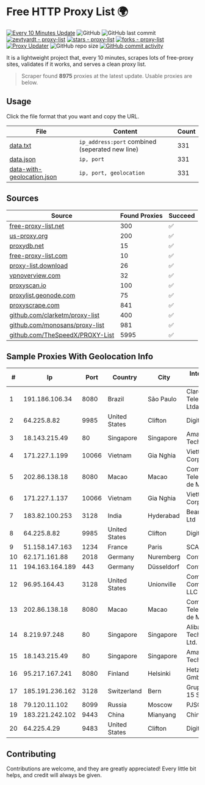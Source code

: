 
# Free HTTP Proxy List 🌍

[![Every 10 Minutes Update](https://github.com/mertguvencli/http-proxy-list/actions/workflows/main.yml/badge.svg?branch=main)](https://github.com/mertguvencli/http-proxy-list/actions/workflows/main.yml)
![GitHub](https://img.shields.io/github/license/mertguvencli/http-proxy-list)
![GitHub last commit](https://img.shields.io/github/last-commit/mertguvencli/http-proxy-list)
[![zevtyardt - proxy-list](https://img.shields.io/static/v1?label=zevtyardt&message=proxy-list&color=blue&logo=github)](https://github.com/zevtyardt/proxy-list "Go to GitHub repo")
[![stars - proxy-list](https://img.shields.io/github/stars/zevtyardt/proxy-list?style=social)](https://github.com/zevtyardt/proxy-list)
[![forks - proxy-list](https://img.shields.io/github/forks/zevtyardt/proxy-list?style=social)](https://github.com/zevtyardt/proxy-list)
[![Proxy Updater](https://github.com/zevtyardt/proxy-list/workflows/Proxy%20Updater/badge.svg)](https://github.com/zevtyardt/proxy-list/actions?query=workflow:"Proxy+Updater")
![GitHub repo size](https://img.shields.io/github/repo-size/zevtyardt/proxy-list)
[![GitHub commit activity](https://img.shields.io/github/commit-activity/m/zevtyardt/proxy-list?logo=commits)](https://github.com/zevtyardt/proxy-list/commits/main)

It is a lightweight project that, every 10 minutes, scrapes lots of free-proxy sites, validates if it works, and serves a clean proxy list.

> Scraper found **8975** proxies at the latest update. Usable proxies are below.

## Usage

Click the file format that you want and copy the URL.

|File|Content|Count|
|----|-------|-----|
|[data.txt](https://raw.githubusercontent.com/mertguvencli/http-proxy-list/main/proxy-list/data.txt)|`ip_address:port` combined (seperated new line)|331|
|[data.json](https://raw.githubusercontent.com/mertguvencli/http-proxy-list/main/proxy-list/data.json)|`ip, port`|331|
|[data-with-geolocation.json](https://raw.githubusercontent.com/mertguvencli/http-proxy-list/main/proxy-list/data-with-geolocation.json)|`ip, port, geolocation`|331|

## Sources

|Source|Found Proxies|Succeed|
|------|-------------|-------|
|[free-proxy-list.net](https://free-proxy-list.net)|300|✅|
|[us-proxy.org](https://www.us-proxy.org)|200|✅|
|[proxydb.net](http://proxydb.net)|15|✅|
|[free-proxy-list.com](https://free-proxy-list.com/?page=&port=&type%5B%5D=http&type%5B%5D=https&up_time=0&search=Search)|10|✅|
|[proxy-list.download](https://www.proxy-list.download/HTTP)|26|✅|
|[vpnoverview.com](https://vpnoverview.com/privacy/anonymous-browsing/free-proxy-servers)|32|✅|
|[proxyscan.io](https://www.proxyscan.io)|100|✅|
|[proxylist.geonode.com](https://proxylist.geonode.com/api/proxy-list?limit=300&page=1&sort_by=lastChecked&sort_type=desc&protocols=http,https)|75|✅|
|[proxyscrape.com](https://api.proxyscrape.com/v2/?request=displayproxies&protocol=http&timeout=10000&country=all&ssl=all&anonymity=all)|841|✅|
|[github.com/clarketm/proxy-list](https://raw.githubusercontent.com/clarketm/proxy-list/master/proxy-list-raw.txt)|400|✅|
|[github.com/monosans/proxy-list](https://raw.githubusercontent.com/monosans/proxy-list/main/proxies/http.txt)|981|✅|
|[github.com/TheSpeedX/PROXY-List](https://raw.githubusercontent.com/TheSpeedX/PROXY-List/master/http.txt)|5995|✅|


## Sample Proxies With Geolocation Info

|#|Ip|Port|Country|City|Internet Service Provider|
|-|--|----|-------|----|-------------------------|
|1|191.186.106.34|8080|Brazil|São Paulo|Claro NXT Telecomunicacoes Ltda|
|2|64.225.8.82|9985|United States|Clifton|DigitalOcean, LLC|
|3|18.143.215.49|80|Singapore|Singapore|Amazon Technologies Inc.|
|4|171.227.1.199|10066|Vietnam|Gia Nghia|Viettel Corporation|
|5|202.86.138.18|8080|Macao|Macao|Companhia de Telecomunicacoes de Macau|
|6|171.227.1.137|10066|Vietnam|Gia Nghia|Viettel Corporation|
|7|183.82.100.253|3128|India|Hyderabad|Beam Telecom Pvt Ltd|
|8|64.225.8.82|9985|United States|Clifton|DigitalOcean, LLC|
|9|51.158.147.163|1234|France|Paris|SCALEWAY|
|10|62.171.161.88|2018|Germany|Nuremberg|Contabo GmbH|
|11|194.163.164.189|443|Germany|Düsseldorf|Contabo GmbH|
|12|96.95.164.43|3128|United States|Unionville|Comcast Cable Communications, LLC|
|13|202.86.138.18|8080|Macao|Macao|Companhia de Telecomunicacoes de Macau|
|14|8.219.97.248|80|Singapore|Singapore|Alibaba (US) Technology Co., Ltd.|
|15|18.143.215.49|80|Singapore|Singapore|Amazon Technologies Inc.|
|16|95.217.167.241|8080|Finland|Helsinki|Hetzner Online GmbH|
|17|185.191.236.162|3128|Switzerland|Bern|Grupo Panaglobal 15 S.A|
|18|79.120.11.102|8099|Russia|Moscow|PJSC MegaFon|
|19|183.221.242.102|9443|China|Mianyang|China Mobile|
|20|64.225.4.29|9483|United States|Clifton|DigitalOcean, LLC|



## Contributing

Contributions are welcome, and they are greatly appreciated! Every
little bit helps, and credit will always be given.

